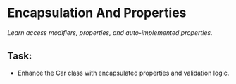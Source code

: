 # Encapsulation And Properties
###### Learn access modifiers, properties, and auto-implemented properties.
## Task:
-  Enhance the Car class with encapsulated properties and validation logic.
~~~ https://github.com/mojahma/OOP-Basics.git ~~~
